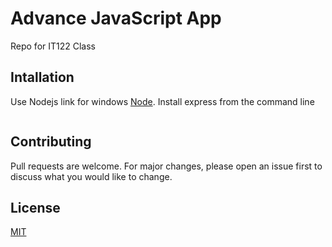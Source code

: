 # Advance JavaScript App
Repo for IT122 Class

## Intallation
Use Nodejs link for windows [Node](https://nodejs.org/en/#home-downloadhead).
Install express from the command line
``` npm install express --save
```

## Contributing
Pull requests are welcome. For major changes, please open an issue first to discuss what you would like to change.

## License
[MIT]((https://choosealicense.com/licenses/mit/))
